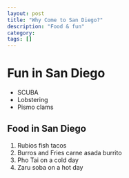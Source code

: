 ```yaml
---
layout: post
title: "Why Come to San Diego?"
description: "Food & fun"
category: 
tags: []
---
```


Fun in San Diego
================

 * SCUBA
 * Lobstering
 * Pismo clams

Food in San Diego
-----------------

 1. Rubios fish tacos
 2. Burros and Fries carne asada burrito
 3. Pho Tai on a cold day
 4. Zaru soba on a hot day
